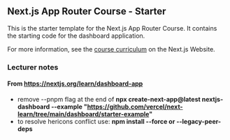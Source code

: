 ## Next.js App Router Course - Starter

This is the starter template for the Next.js App Router Course. It contains the starting code for the dashboard application.

For more information, see the [course curriculum](https://nextjs.org/learn) on the Next.js Website.

### Lecturer notes
#### From https://nextjs.org/learn/dashboard-app
- remove --pnpm flag at the end of **npx create-next-app@latest nextjs-dashboard --example "https://github.com/vercel/next-learn/tree/main/dashboard/starter-example"** 
- to resolve hericons conflict use: **npm install --force or --legacy-peer-deps**